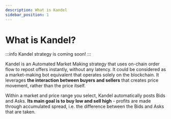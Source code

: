 ```yaml
---
description: What is Kandel
sidebar_position: 1
---
```



# What is Kandel?

:::info
Kandel strategy is coming soon!
:::

Kandel is an Automated Market Making strategy that uses on-chain order flow to repost offers instantly, without any latency. It could be considered as a market-making bot equivalent that operates solely on the blockchain. It leverages **the interaction between buyers and sellers** that creates price movement, rather than the price itself.

Within a market and price range you select, Kandel automatically posts Bids and Asks. **Its main goal is to buy low and sell high** - profits are made through accumulated spread, i.e. the difference between the Bids and Asks that are taken.